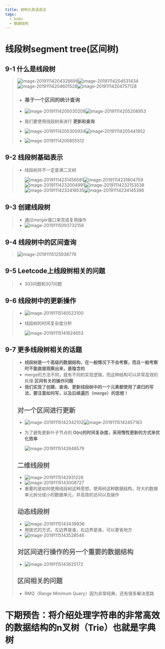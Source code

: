 ```yaml
---
title: 结构化英语语法
tags:
  - bobo
  - 数据结构
---
```


# 线段树segment tree(区间树)

## 9-1 什么是线段树

> ![image-20191114204326699](https://tva1.sinaimg.cn/large/006y8mN6ly1g8ys9tzmlpj30ri06mn16.jpg)![image-20191114204531434](https://tva1.sinaimg.cn/large/006y8mN6ly1g8ys9y3meuj31e10u017i.jpg)![image-20191114204601528](https://tva1.sinaimg.cn/large/006y8mN6ly1g8ysaqpvxdj315s0tetjk.jpg)![image-20191114204757128](https://tva1.sinaimg.cn/large/006y8mN6ly1g8ysa6l1rqj31e10u017i.jpg)
>
> - ### 基于一个区间的统计查询
>
> - ![image-20191114205030208](https://tva1.sinaimg.cn/large/006y8mN6ly1g8ysacbcxij31e10u017i.jpg)![image-20191114205208953](https://tva1.sinaimg.cn/large/006y8mN6ly1g8ysamknzij31fc0q2qev.jpg)
>
> - 我们要使用线段树来进行 **更新和查询**
>
> - ![image-20191114205305934](https://tva1.sinaimg.cn/large/006y8mN6ly1g8ysb67ka6j31fc0q2qev.jpg)![image-20191114205441952](https://tva1.sinaimg.cn/large/006y8mN6ly1g8ysars929j315s0tetjk.jpg)
>
> - ![image-20191114205855512](https://tva1.sinaimg.cn/large/006y8mN6ly1g8ysanypguj31fc0q2qev.jpg)

## 9-2 线段树基础表示

> - 线段树并不一定是满二叉树
>
>   ![image-20191114231456581](https://tva1.sinaimg.cn/large/006y8mN6ly1g8ysbggju6j31fc0q2qev.jpg)![image-20191114231804759](https://tva1.sinaimg.cn/large/006y8mN6ly1g8ysbpng5fj315e0m2qdf.jpg)![image-20191114232004991](https://tva1.sinaimg.cn/large/006y8mN6ly1g8ysbpi5v3j31l00qg18j.jpg)![image-20191114232153538](https://tva1.sinaimg.cn/large/006y8mN6ly1g8ysbw42eij31i60u01bq.jpg)![image-20191114232416535](https://tva1.sinaimg.cn/large/006y8mN6ly1g8yp5capfaj31hc0u0neq.jpg)![image-20191114234145396](https://tva1.sinaimg.cn/large/006y8mN6ly1g8ynodnvrjj310g0u0tkb.jpg)

## 9-3 创建线段树

> - 通过merger接口来完成复用操作
> - ![image-20191115093732156](https://tva1.sinaimg.cn/large/006y8mN6ly1g8ymzxilgvj316k08u7a0.jpg)

## 9-4 线段树中的区间查询

> ![image-20191115125938776](https://tva1.sinaimg.cn/large/006y8mN6ly1g8ymzllugtj31580jknda.jpg)

## 9-5 Leetcode上线段树相关的问题

> - 303问题和307问题

## 9-6 线段树中的更新操作

> - ![image-20191115140523100](https://tva1.sinaimg.cn/large/006y8mN6ly1g8yovyni66j30h90b0jvm.jpg)
>
> - 线段树的时间复杂度分析
>
>   ![image-20191115141624653](https://tva1.sinaimg.cn/large/006y8mN6ly1g8yp7arvlbj30g00az3zo.jpg)

## 9-7 更多线段树相关的话题

> - **线段树是一个高级的数据结构，在一般情况下不会考察，而且一般考察时不能直接观察出来，是隐含的**
> - merge的方法不同，就有不同的实现逻辑，而这种结构可以非常高效的处理 **区间有关的操作问题**
> - **我们实现了创建、查询、更新线段树中的一个元素都使用了递归的写法，要注意如何写，以及后续遍历（merge）的思想！**
>
> ## 对一个区间进行更新
>
> - ![image-20191115142342102](https://tva1.sinaimg.cn/large/006y8mN6ly1g8ypgshtakj30n30dan20.jpg)![image-20191115142457183](https://tva1.sinaimg.cn/large/006y8mN6ly1g8ypgi0y99j30n10cywis.jpg)
>
> - 为了避免更新叶子节点的 **O(n)的时间复杂度，采用惰性更新的方式来优化效率**
>
>   ![image-20191115142648579](https://tva1.sinaimg.cn/large/006y8mN6ly1g8ypi7w289j30px0cytd0.jpg)
>
> ## 二维线段树
>
> - ![image-20191115142931228](https://tva1.sinaimg.cn/large/006y8mN6ly1g8ypkxu81xj30f505rweo.jpg)
> - ![image-20191115143008727](https://tva1.sinaimg.cn/large/006y8mN6ly1g8ypln40lkj30l60be3zv.jpg)
> - 重要的是如何使用线段树这种思想，使用树这种数据结构，将大的数据单元拆分成小的数据单元，并高效的访问以及操作
>
> ## 动态线段树
>
> - ![image-20191115143439936](https://tva1.sinaimg.cn/large/006y8mN6ly1g8ypqea2xqj30kk0cf78d.jpg)
> - 用链式的方式，左边界是谁，右边界是谁，可以更省地方
> - ![image-20191115143528546](https://tva1.sinaimg.cn/large/006y8mN6ly1g8ypr7npnij30ms0byacp.jpg)
>
> ## 对区间进行操作的另一个重要的数据结构
>
> - ![image-20191115143625172](https://tva1.sinaimg.cn/large/006y8mN6ly1g8yps97ojkj30n10abgny.jpg)
>
> ## 区间相关的问题
>
> - RMQ（Range Minimum Query）因为非常经典，还有很多解决思路

# 下期预告：将介绍处理字符串的非常高效的数据结构的n叉树（Trie）也就是字典树